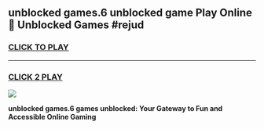 
## unblocked games.6 unblocked game Play Online 👋 Unblocked Games #rejud
<h3>
<a href="https://premium.freeplayer.one?title=unblocked_games.6&ref=21F">CLICK TO PLAY</a></h3>
<hr>

<h3>
<a href="https://premium.freeplayer.one?title=unblocked_games.6&ref=21F">CLICK 2 PLAY</a>
  
</h3>

<a href="https://premium.freeplayer.one?title=unblocked_games.6&ref=21F/"><img src="https://clearcache.store/games.png"></a>


**unblocked games.6 games unblocked: Your Gateway to Fun and Accessible Online Gaming**
